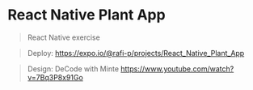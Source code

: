 # React Native Plant App

> React Native exercise

> Deploy: https://expo.io/@rafi-p/projects/React_Native_Plant_App

> Design: DeCode with Minte https://www.youtube.com/watch?v=7Bq3P8x91Go
